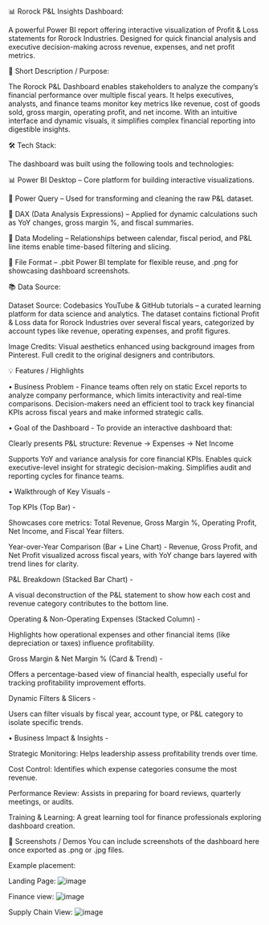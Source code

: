📊 Rorock P&L Insights Dashboard:

A powerful Power BI report offering interactive visualization of Profit & Loss statements for Rorock Industries. Designed for quick financial analysis and executive decision-making across revenue, expenses, and net profit metrics.

📌 Short Description / Purpose:

The Rorock P&L Dashboard enables stakeholders to analyze the company’s financial performance over multiple fiscal years. It helps executives, analysts, and finance teams monitor key metrics like revenue, cost of goods sold, gross margin, operating profit, and net income. With an intuitive interface and dynamic visuals, it simplifies complex financial reporting into digestible insights.

🛠️ Tech Stack:

The dashboard was built using the following tools and technologies:

📊 Power BI Desktop – Core platform for building interactive visualizations.

📂 Power Query – Used for transforming and cleaning the raw P&L dataset.

🧠 DAX (Data Analysis Expressions) – Applied for dynamic calculations such as YoY changes, gross margin %, and fiscal summaries.

📝 Data Modeling – Relationships between calendar, fiscal period, and P&L line items enable time-based filtering and slicing.

📁 File Format – .pbit Power BI template for flexible reuse, and .png for showcasing dashboard screenshots.

📚 Data Source:

Dataset Source: Codebasics YouTube & GitHub tutorials – a curated learning platform for data science and analytics.
The dataset contains fictional Profit & Loss data for Rorock Industries over several fiscal years, categorized by account types like revenue, operating expenses, and profit figures.

Image Credits: Visual aesthetics enhanced using background images from Pinterest. Full credit to the original designers and contributors.

💡 Features / Highlights

• Business Problem -
Finance teams often rely on static Excel reports to analyze company performance, which limits interactivity and real-time comparisons. Decision-makers need an efficient tool to track key financial KPIs across fiscal years and make informed strategic calls.

• Goal of the Dashboard -
To provide an interactive dashboard that:

Clearly presents P&L structure: Revenue → Expenses → Net Income

Supports YoY and variance analysis for core financial KPIs.
Enables quick executive-level insight for strategic decision-making.
Simplifies audit and reporting cycles for finance teams.

• Walkthrough of Key Visuals - 

Top KPIs (Top Bar) - 

Showcases core metrics: Total Revenue, Gross Margin %, Operating Profit, Net Income, and Fiscal Year filters.

Year-over-Year Comparison (Bar + Line Chart) - 
Revenue, Gross Profit, and Net Profit visualized across fiscal years, with YoY change bars layered with trend lines for clarity.

P&L Breakdown (Stacked Bar Chart) - 

A visual deconstruction of the P&L statement to show how each cost and revenue category contributes to the bottom line.

Operating & Non-Operating Expenses (Stacked Column) - 

Highlights how operational expenses and other financial items (like depreciation or taxes) influence profitability.

Gross Margin & Net Margin % (Card & Trend) - 

Offers a percentage-based view of financial health, especially useful for tracking profitability improvement efforts.

Dynamic Filters & Slicers - 

Users can filter visuals by fiscal year, account type, or P&L category to isolate specific trends.

• Business Impact & Insights - 

Strategic Monitoring: Helps leadership assess profitability trends over time.

Cost Control: Identifies which expense categories consume the most revenue.

Performance Review: Assists in preparing for board reviews, quarterly meetings, or audits.

Training & Learning: A great learning tool for finance professionals exploring dashboard creation.

📸 Screenshots / Demos
You can include screenshots of the dashboard here once exported as .png or .jpg files.

Example placement:

Landing Page:
![image](https://github.com/user-attachments/assets/a1b4f2a5-d60c-4e95-8042-69a6c13f00de)


Finance view:
![image](https://github.com/user-attachments/assets/8fe7777f-56c5-4fc7-9bd5-dea2fa844ac1)

Supply Chain View:
![image](https://github.com/user-attachments/assets/572a4b2f-d87b-4184-a60a-9c58ee5beb23)




